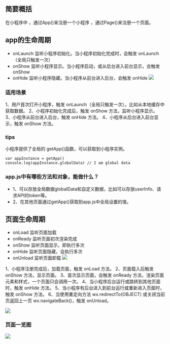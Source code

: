 ## 简要概括
在小程序中 ，通过App()来注册一个小程序 ，通过Page()来注册一个页面。

## app的生命周期
- onLaunch  监听小程序初始化。当小程序初始化完成时，会触发 onLaunch（全局只触发一次）
- onShow  监听小程序显示。当小程序启动，或从后台进入前台显示，会触发 onShow
- onHide  监听小程序隐藏。当小程序从前台进入后台，会触发 onHide
![](http://upload-images.jianshu.io/upload_images/12344706-faf73d4e6c5f9791.png?imageMogr2/auto-orient/strip|imageView2/2/w/897/format/webp)


### 适用场景
1、用户首次打开小程序，触发 onLaunch（全局只触发一次）。比如从本地缓存中获取数据。
2、小程序初始化完成后，触发 onShow 方法，监听小程序显示。
3、小程序从前台进入后台，触发 onHide 方法。
4、小程序从后台进入前台显示，触发 onShow 方法。


### tips
小程序提供了全局的 getApp()函数，可以获取到小程序实例。
```
var appInstance = getApp()
console.log(appInstance.globalData) // I am global data
```


### app.js中有哪些方法和对象，能做什么？
- 1、可以存放全局数据globalData和自定义数据，比如可以存放userInfo、请求API的token等。
- 2、在其他页面通过getApp()获取到app.js中全局设置的值。




## 页面生命周期
- onLoad  监听页面加载
- onReady  监听页面初次渲染完成
- onShow  监听页面显示，即执行多次
- onHide  监听页面隐藏，会执行多次
- onUnload  监听页面卸载
![](http://upload-images.jianshu.io/upload_images/12344706-b2a952118da761e7.png?imageMogr2/auto-orient/strip|imageView2/2/w/1200/format/webp)


1、小程序注册完成后，加载页面，触发 onLoad 方法。
2、页面载入后触发 onShow 方法，显示页面。
3、首次显示页面，会触发 onReady 方法，渲染页面元素和样式，一个页面只会调用一次。
4、当小程序后台运行或跳转到其他页面时，触发 onHide 方法。
5、当小程序有后台进入到前台运行或重新进入页面时，触发 onShow 方法。
6、当使用重定向方法 wx.redirectTo(OBJECT) 或关闭当前页返回上一页 wx.navigateBack()，触发 onUnload。

![](http://upload-images.jianshu.io/upload_images/12344706-6a37b68519f43887.png?imageMogr2/auto-orient/strip|imageView2/2/format/webp)




### 页面一览图
![](http://upload-images.jianshu.io/upload_images/12344706-82855238e5afff48.png?imageMogr2/auto-orient/strip|imageView2/2/w/662/format/webp)